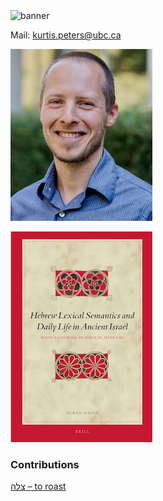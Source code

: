 <html><body><img id="banner" src="/sahd/images/banners/banner.png" alt="banner" /></body></html>

Mail: <a href="mailto:kurtis.peters@ubc.ca">kurtis.peters@ubc.ca</a>

![kurtis peters](../images/photos/kurtis_peters.jpeg)

![Peters’ book](../images/photos/peters-book.jpg)

 
### Contributions
[צלה – to roast](../words/to_roast.md)<br>
